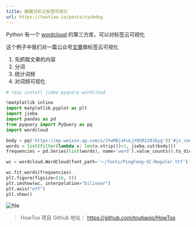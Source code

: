 ```yaml
---
title: 数据分析之标签可视化
url: https://toutiao.io/posts/cyvbdog
---
```


Python 有一个 [wordcloud](https://github.com/amueller/word_cloud) 的第三方库，可以对标签云可视化

这个例子中我们对一篇公众号[文章](https://mp.weixin.qq.com/s/JtwM8jaFuLjYQ5R12816yg)做标签云可视化

1. 先抓取文章的内容
2. 分词
3. 统计词频
4. 对词频可视化

```python
# !pip install jieba pyquery wordcloud
```

```python
%matplotlib inline
import matplotlib.pyplot as plt
import jieba
import pandas as pd
from pyquery import PyQuery as pq
import wordcloud
```

```python
body = pq('https://mp.weixin.qq.com/s/JtwM8jaFuLjYQ5R12816yg')('#js_content')[0].text_content()
words = list(filter(lambda x: len(x.strip())>1, jieba.cut(body)))
frequencies = pd.Series(list(words), name='word').value_counts().to_dict()
```


```python
wc = wordcloud.WordCloud(font_path='～/fonts/PingFang-SC-Regular.ttf')
```

```python
wc.fit_words(frequencies)
plt.figure(figsize=(16, 9))
plt.imshow(wc, interpolation="bilinear")
plt.axis("off")
plt.show()
```

![file](https://img.toutiao.io/attachment/0e29e926acbd42ef8d6037c77ca95177/w600)

> HowTos 项目 Github 地址： https://github.com/toutiaoio/HowTos